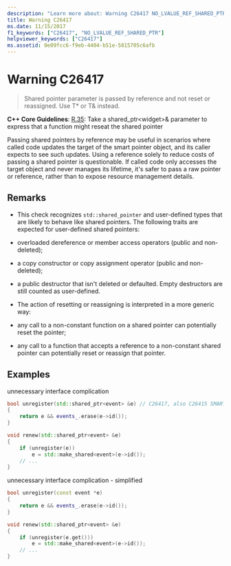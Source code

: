 ```yaml
---
description: "Learn more about: Warning C26417 NO_LVALUE_REF_SHARED_PTR"
title: Warning C26417
ms.date: 11/15/2017
f1_keywords: ["C26417", "NO_LVALUE_REF_SHARED_PTR"]
helpviewer_keywords: ["C26417"]
ms.assetid: 0e09fcc6-f9eb-4404-b51e-5815705c6afb
---
```

# Warning C26417

> Shared pointer parameter is passed by reference and not reset or reassigned. Use T* or T& instead.

**C++ Core Guidelines**:
[R.35](https://isocpp.github.io/CppCoreGuidelines/CppCoreGuidelines#Rr-sharedptrparam): Take a shared_ptr\<widget>& parameter to express that a function might reseat the shared pointer

Passing shared pointers by reference may be useful in scenarios where called code updates the target of the smart pointer object, and its caller expects to see such updates. Using a reference solely to reduce costs of passing a shared pointer is questionable. If called code only accesses the target object and never manages its lifetime, it's safer to pass a raw pointer or reference, rather than to expose resource management details.

## Remarks

- This check recognizes `std::shared_pointer` and user-defined types that are likely to behave like shared pointers. The following traits are expected for user-defined shared pointers:

- overloaded dereference or member access operators (public and non-deleted);

- a copy constructor or copy assignment operator (public and non-deleted);

- a public destructor that isn't deleted or defaulted. Empty destructors are still counted as user-defined.

- The action of resetting or reassigning is interpreted in a more generic way:

- any call to a non-constant function on a shared pointer can potentially reset the pointer;

- any call to a function that accepts a reference to a non-constant shared pointer can potentially reset or reassign that pointer.

## Examples

unnecessary interface complication

```cpp
bool unregister(std::shared_ptr<event> &e) // C26417, also C26415 SMART_PTR_NOT_NEEDED
{
    return e && events_.erase(e->id());
}

void renew(std::shared_ptr<event> &e)
{
    if (unregister(e))
        e = std::make_shared<event>(e->id());
    // ...
}
```

unnecessary interface complication - simplified

```cpp
bool unregister(const event *e)
{
    return e && events_.erase(e->id());
}

void renew(std::shared_ptr<event> &e)
{
    if (unregister(e.get()))
        e = std::make_shared<event>(e->id());
    // ...
}
```
